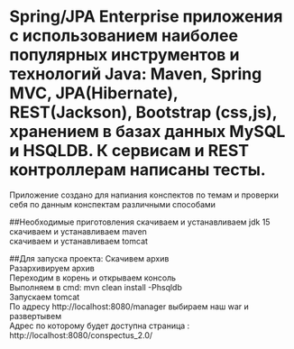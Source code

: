 Spring/JPA Enterprise приложения с использованием наиболее популярных инструментов и технологий Java: Maven, Spring MVC, JPA(Hibernate), REST(Jackson), Bootstrap (css,js),  хранением в базах данных MySQL и HSQLDB. К сервисам и REST контроллерам написаны тесты.
========================

Приложение создано для напиания конспектов по темам и проверки себя по данным конспектам различными способами  

##Необходимые приготовления
скачиваем и устанавливаем jdk 15  
скачиваем и устанавливаем maven  
скачиваем и устанавливаем tomcat  

##Для запуска проекта:
Скачивем архив  
Разархивируем архив  
Переходим в корень и открываем консоль  
Выполняем в cmd: mvn clean install -Phsqldb  
Запускаем tomcat  
По адресу http://localhost:8080/manager выбираем наш war и развертывем  
Адрес по которому будет доступна страница : http://localhost:8080/conspectus_2.0/  
